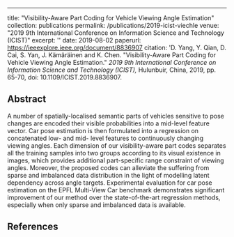 ---
title: "Visibility-Aware Part Coding for Vehicle Viewing Angle Estimation"
collection: publications
permalink: /publications/2019-icist-viechle
venue: "2019 9th International Conference on Information Science and Technology (ICIST)"
excerpt: ''
date: 2019-08-02
paperurl: https://ieeexplore.ieee.org/document/8836907
citation: 'D. Yang, Y. Qian, D. Cai, S. Yan, J. Kämäräinen and K. Chen. "Visibility-Aware Part Coding for Vehicle Viewing Angle Estimation." <i>2019 9th International Conference on Information Science and Technology (ICIST),</i> Hulunbuir, China, 2019, pp. 65-70, doi: 10.1109/ICIST.2019.8836907. 

## Abstract
A number of spatially-localised semantic parts of vehicles sensitive to pose changes are encoded their visible probabilities into a mid-level feature vector. Car pose estimation is then formulated into a regression on concatenated low- and mid- level features to continuously changing viewing angles. Each dimension of our visibility-aware part codes separates all the training samples into two groups according to its visual existence in images, which provides additional part-specific range constraint of viewing angles. Moreover, the proposed codes can alleviate the suffering from sparse and imbalanced data distribution in the light of modelling latent dependency across angle targets. Experimental evaluation for car pose estimation on the EPFL Multi-View Car benchmark demonstrates significant improvement of our method over the state-of-the-art regression methods, especially when only sparse and imbalanced data is available.


## References
